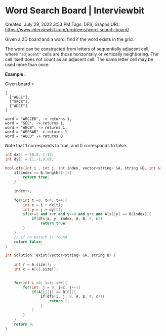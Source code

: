 # Word Search Board | Interviewbit

Created: July 29, 2022 3:53 PM
Tags: DFS, Graphs
URL: https://www.interviewbit.com/problems/word-search-board/

Given a 2D board and a word, find if the word exists in the grid.

The word can be constructed from letters of sequentially adjacent cell, where `"adjacent"` cells are those horizontally or vertically neighboring. The cell itself does not count as an adjacent cell. 
 The same letter cell may be used more than once.

**Example :**

Given board =

```
[
  ["ABCE"],
  ["SFCS"],
  ["ADEE"]
]

```

```
word = "ABCCED", -> returns 1,
word = "SEE", -> returns 1,
word = "ABCB", -> returns 1,
word = "ABFSAB" -> returns 1
word = "ABCD" -> returns 0

```

Note that 1 corresponds to true, and 0 corresponds to false.

```cpp
int dx[] = {0,0,-1,1};
int dy[] = {1,-1,0,0};

bool dfs(int i , int j, int index, vector<string> &A, string &B, int &r, int &c){
    if(index == B.length()-1){
        return true;
    }
    
    index++;
    
    for(int t =0; t<4; t++){
        int x = i + dx[t];
        int y = j + dy[t];
        if(x>=0 and x<r and y>=0 and y<c and A[x][y] == B[index]){
            if(dfs(x, y, index, A, B, r, c)) 
                return true;
        }
    }
    // if no matach is found
    return false;
}

int Solution::exist(vector<string> &A, string B) {
    
    int r = A.size();
    int c = A[0].size();
    

    for(int i =0; i<r; i++){
        for(int  j = 0; j<c; j++){
            if(A[i][j] == B[0]){
                if(dfs(i, j, 0, A, B, r, c)){
                    return 1;
                }
            }
        }
    }      
    return 0;
}
```